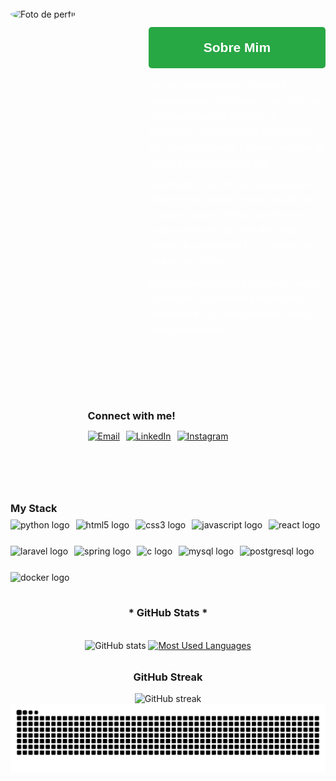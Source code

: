 <div align="center" style="margin-top: 2rem;">
  <img src="./src/header-gif.gif" alt="" width="600">
</div>

<div style="display: flex; align-items: flex-start; justify-content: center; gap: 2rem; margin-top: 2rem;">
  <div style="width: 40%;">
    <img src="https://github.com/ManoelKenpachi.png" alt="Foto de perfil" width="200" style="border-radius: 50%;">
  </div>
  <div style="width: 60%; font-family: 'Monteserrat', sans-serif; line-height: 1.6; color: #333;">
    <h2 style="color: white; font-weight: bold; margin-bottom: 1rem; background-color: #28a745; padding: 1rem; border-radius: 5px; text-align: center;">Sobre Mim</h2>
    <p style="margin: 10px 0; font-size: 1.1em; color:white; background:">
      Sou um desenvolvedor backend apaixonado por tecnologia, com foco em construir soluções eficientes e escaláveis. 
      Possuo sólida experiência em desenvolvimento backend, análise de dados e inteligência artificial.
    </p>
    <p style="margin: 10px 0; font-size: 1.1em; color:white">
      Atualmente, atuo como Desenvolvedor Backend na <em>Gransys</em>, especializado em Laravel e Vue.js. 
      Tenho expertise em desenvolvimento de APIs RESTful, rotinas de automação ETL e análise de dados com Python.
    </p>
    <p style="margin: 10px 0; font-size: 1.1em; color:white">
      Busco constantemente aprimorar minhas habilidades e contribuir para projetos desafiadores que me permitam crescer como profissional.
    </p>
  </div>
</div>

<div style="display: flex; align-items: center; justify-content: center; gap: 2rem; margin-top: 2rem;">
  <div>
    <h3 style="margin-bottom: 0.5rem;">Connect with me!</h3>
    <p style="display: flex; gap: 10px;">
      <a href="mailto:manoelkenpachi@gmail.com" target="_blank" rel="noopener noreferrer">
        <img src="https://img.shields.io/badge/-Email-D14836?style=for-the-badge&logo=gmail&logoColor=white" alt="Email">
      </a>
      <a href="https://www.linkedin.com/in/manoel-silva-20936815a/" target="_blank" rel="noopener noreferrer">
        <img src="https://img.shields.io/badge/-LinkedIn-0077B5?style=for-the-badge&logo=linkedin&logoColor=white" alt="LinkedIn">
      </a>
      <a href="https://www.instagram.com/manoelkenpachi/" target="_blank" rel="noopener noreferrer">
        <img src="https://img.shields.io/badge/-Instagram-E4405F?style=for-the-badge&logo=instagram&logoColor=white" alt="Instagram">
      </a>
    </p>
  </div>
  <img src="./src/study.gif" alt="" height="190px"> 
</div>

<div style="margin-top: 2rem;">
  <h3 style="margin-bottom: 0.5rem;">My Stack</h3>
  <div align="left" style="display: flex; flex-wrap: wrap; gap: 10px;">
    <img src="https://cdn.jsdelivr.net/npm/@programming-languages-logos/python@0.0.0/python_256x256.png" height="32" alt="python logo" />
    <img src="https://cdn.jsdelivr.net/gh/devicons/devicon/icons/html5/html5-original.svg" height="32" alt="html5 logo" />
    <img src="https://cdn.jsdelivr.net/gh/devicons/devicon/icons/css3/css3-original.svg" height="32" alt="css3 logo" />
    <img src="https://cdn.jsdelivr.net/gh/devicons/devicon/icons/javascript/javascript-plain.svg" height="32" alt="javascript logo" />
    <img src="https://cdn.jsdelivr.net/gh/devicons/devicon/icons/react/react-original.svg" height="32" alt="react logo" />
    <img src="https://cdn.worldvectorlogo.com/logos/laravel-2.svg" height="32" alt="laravel logo" />
    <img src="https://cdn.jsdelivr.net/gh/devicons/devicon/icons/spring/spring-original.svg" height="32" alt="spring logo" />
    <img src="https://cdn.jsdelivr.net/gh/devicons/devicon/icons/c/c-original.svg" height="32" alt="c logo" />
    <img src="https://cdn.jsdelivr.net/gh/devicons/devicon/icons/mysql/mysql-original.svg" height="32" alt="mysql logo" />
    <img src="https://cdn.jsdelivr.net/gh/devicons/devicon/icons/postgresql/postgresql-original.svg" height="32" alt="postgresql logo" />
    <img src="https://cdn.jsdelivr.net/gh/devicons/devicon/icons/docker/docker-original.svg" height="32" alt="docker logo" />
  </div>
</div>

<div style="text-align: center;" align="center">
  <h3>* GitHub Stats *</h3>
  <br>
  <img src="https://github-readme-stats-git-masterrstaa-rickstaa.vercel.app/api?username=ManoelKenpachi&hide_title=true&show_icons=true&include_all_commits=false&count_private=true&line_height=25&hide=issues&bg_color=000&title_color=blue&text_color=FFF&border_radius=3&border_color=36123c&icon_color=blue&theme=jolly" alt="GitHub stats">
  <a href="https://github.com/ManoelKenpachi/github-readme-stats">
    <img src="https://github-readme-stats-git-masterrstaa-rickstaa.vercel.app/api/top-langs/?username=ManoelKenpachi&line_height=10&card_width=290&layout=compact&hide_title=false&count_private=true&langs_count=4&show_icons=true&title_color=blue&hide=html,scss,less&bg_color=000&text_color=blue&border_radius=3&border_color=561760&count_private=true" alt="Most Used Languages">
  </a>
</div>

<div style="text-align: center; margin-top: 2rem;">
  <h3>GitHub Streak</h3>
  <img src="https://github-readme-streak-stats.herokuapp.com/?user=ManoelKenpachi&theme=jolly&hide_border=true" alt="GitHub streak">
</div>

<picture align="center" style="margin-top: 2rem;">
  <source media="(prefers-color-scheme: dark)" srcset="https://raw.githubusercontent.com/ManoelKenpachi/ManoelKenpachi/output/github-contribution-grid-snake-dark.svg">
  <source media="(prefers-color-scheme: light)" srcset="https://raw.githubusercontent.com/ManoelKenpachi/ManoelKenpachi/output/github-contribution-grid-snake-dark.svg">
  <img align="center" alt="github contribution grid snake animation" src="https://raw.githubusercontent.com/ManoelKenpachi/ManoelKenpachi/output/github-contribution-grid-snake.svg">
</picture>
